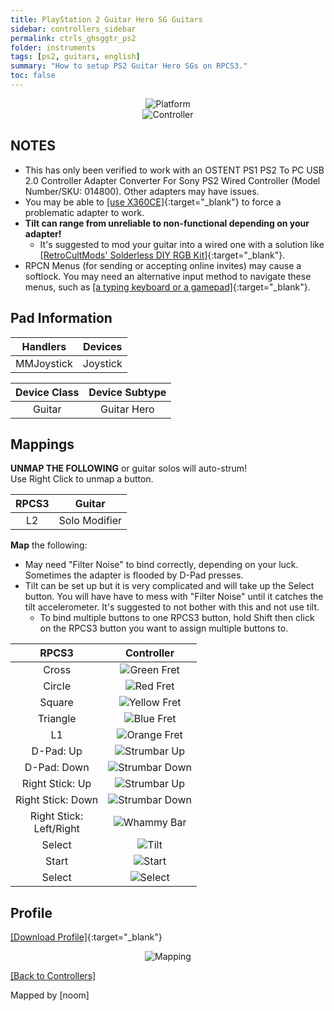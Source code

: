 ```yaml
---
title: PlayStation 2 Guitar Hero SG Guitars
sidebar: controllers_sidebar
permalink: ctrls_ghsggtr_ps2
folder: instruments
tags: [ps2, guitars, english]
summary: "How to setup PS2 Guitar Hero SGs on RPCS3."
toc: false
---
```


<div align="center"> <img src="https://carlmylo.github.io/rb3-pc/images/instruments/plat/ps2.png" alt="Platform" title="Platform"></div>

<div align="center"> <img src="https://carlmylo.github.io/rb3-pc/images/instruments/cont/ps2sgcontroller.png" alt="Controller" title="Controller"></div>

## NOTES

* This has only been verified to work with an OSTENT PS1 PS2 To PC USB 2.0 Controller Adapter Converter For Sony PS2 Wired Controller (Model Number/SKU: 014800). Other adapters may have issues.
* You may be able to [[use X360CE]](https://www.x360ce.com/){:target="_blank"} to force a problematic adapter to work.
* **Tilt can range from unreliable to non-functional depending on your adapter!**
	* It's suggested to mod your guitar into a wired one with a solution like [[RetroCultMods' Solderless DIY RGB Kit]](https://www.etsy.com/listing/1505287559/solderless-diy-rgb-kit-for-guitar-hero){:target="_blank"}.
* RPCN Menus (for sending or accepting online invites) may cause a softlock. You may need an alternative input method to navigate these menus, such as [[a typing keyboard or a gamepad]](https://carlmylo.github.io/rb3-pc/ctrls#gamepads){:target="_blank"}.

## Pad Information

| Handlers | Devices |
|:------------------:|:---------------------:|
| MMJoystick | Joystick |

| Device Class | Device Subtype |
|:------------------:|:---------------------:|
| Guitar | Guitar Hero |

## Mappings

**UNMAP THE FOLLOWING** or guitar solos will auto-strum!  
Use Right Click to unmap a button.

| **RPCS3** | **Guitar** |
|:--------:|:-----------:|
| L2 | Solo Modifier |

**Map** the following:

* May need "Filter Noise" to bind correctly, depending on your luck. Sometimes the adapter is flooded by D-Pad presses.
* Tilt can be set up but it is very complicated and will take up the Select button. You will have have to mess with "Filter Noise" until it catches the tilt accelerometer. It's suggested to not bother with this and not use tilt.
	* To bind multiple buttons to one RPCS3 button, hold Shift then click on the RPCS3 button you want to assign multiple buttons to.

| **RPCS3**          | **Controller** |
|:------------------:|:---------------------:|
| Cross | ![Green Fret](https://carlmylo.github.io/rb3-pc/images/btns/gtrs/gf.png "Green Fret") |
| Circle | ![Red Fret](https://carlmylo.github.io/rb3-pc/images/btns/gtrs/rf.png "Red Fret") |
| Square | ![Yellow Fret](https://carlmylo.github.io/rb3-pc/images/btns/gtrs/yf.png "Yellow Fret") |
| Triangle | ![Blue Fret](https://carlmylo.github.io/rb3-pc/images/btns/gtrs/bf.png "Blue Fret") |
| L1 | ![Orange Fret](https://carlmylo.github.io/rb3-pc/images/btns/gtrs/of.png "Orange Fret") |
| D-Pad: Up | ![Strumbar Up](https://carlmylo.github.io/rb3-pc/images/btns/gtrs/sbu.png "Strumbar Up") |
| D-Pad: Down | ![Strumbar Down](https://carlmylo.github.io/rb3-pc/images/btns/gtrs/sbd.png "Strumbar Down") |
| Right Stick: Up | ![Strumbar Up](https://carlmylo.github.io/rb3-pc/images/btns/gtrs/sbu.png "Strumbar Up") |
| Right Stick: Down | ![Strumbar Down](https://carlmylo.github.io/rb3-pc/images/btns/gtrs/sbd.png "Strumbar Down") |
| Right Stick: <br/> Left/Right | ![Whammy Bar](https://carlmylo.github.io/rb3-pc/images/btns/gtrs/wb.png "Whammy Bar") |
| Select | ![Tilt](https://carlmylo.github.io/rb3-pc/images/btns/gtrs/ts.png "Tilt Vertical") |
| Start | ![Start](https://carlmylo.github.io/rb3-pc/images/btns/ctrls/ps3/sta.png "Start") |
| Select | ![Select](https://carlmylo.github.io/rb3-pc/images/btns/ctrls/ps3/sel.png "Select") |

## Profile

[[Download Profile]](https://github.com/hmxmilohax/rb3-pc/raw/refs/heads/main/downloads/instrument-repo/PS2%20Guitar%20Hero%20SG%20Guitar.7z){:target="_blank"}

<div align="center"> <img src="https://carlmylo.github.io/rb3-pc/images/instruments/maps/gtrps2ghsgmapping.png" alt="Mapping" title="Mapping"></div>

[[Back to Controllers]](https://carlmylo.github.io/rb3-pc/ctrls#instrument-list)

Mapped by [noom]
